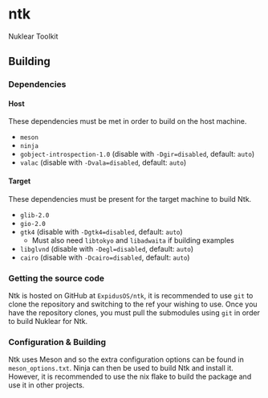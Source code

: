 # ntk

Nuklear Toolkit

## Building

### Dependencies

#### Host

These dependencies must be met in order to build on the host machine.

- `meson`
- `ninja`
- `gobject-introspection-1.0` (disable with `-Dgir=disabled`, default: `auto`)
- `valac` (disable with `-Dvala=disabled`, default: `auto`)

#### Target

These dependencies must be present for the target machine to build Ntk.

- `glib-2.0`
- `gio-2.0`
- `gtk4` (disable with `-Dgtk4=disabled`, default: `auto`)
  - Must also need `libtokyo` and `libadwaita` if building examples
- `libglvnd` (disable with `-Degl=disabled`, default: `auto`)
- `cairo` (disable with `-Dcairo=disabled`, default: `auto`)

### Getting the source code

Ntk is hosted on GitHub at `ExpidusOS/ntk`, it is recommended to use `git` to clone the repository and switching
to the ref your wishing to use. Once you have the repository clones, you must pull the submodules using `git`
in order to build Nuklear for Ntk.

### Configuration & Building

Ntk uses Meson and so the extra configuration options can be found in `meson_options.txt`. Ninja can then
be used to build Ntk and install it. However, it is recommended to use the nix flake to build the package
and use it in other projects.
